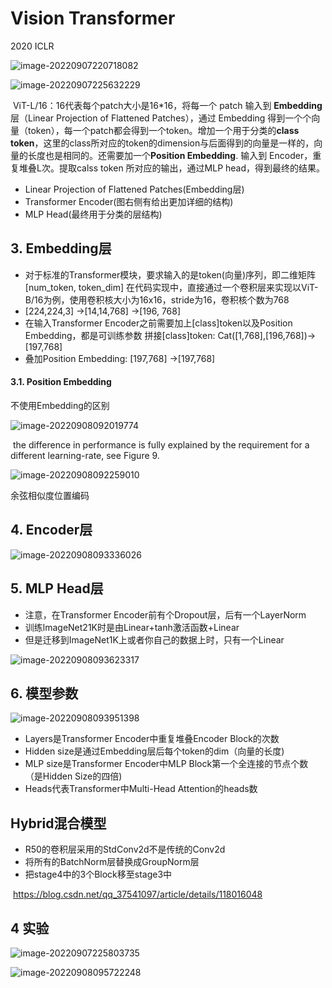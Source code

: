 # Vision Transformer

2020 ICLR

![image-20220907220718082](https://gitee.com/shuangshuang853/picture-bed/raw/master/picture/20220907220718.png)



![image-20220907225632229](https://gitee.com/shuangshuang853/picture-bed/raw/master/picture/20220907225633.png)

​	ViT-L/16：16代表每个patch大小是16*16，将每一个 patch 输入到 **Embedding** 层（Linear Projection of Flattened Patches），通过 Embedding 得到一个个向量（token），每一个patch都会得到一个token。增加一个用于分类的**class token**，这里的class所对应的token的dimension与后面得到的向量是一样的，向量的长度也是相同的。还需要加一个**Position Embedding**. 输入到 Encoder，重复堆叠L次。提取calss token 所对应的输出，通过MLP head，得到最终的结果。

- Linear Projection of Flattened Patches(Embedding层)
- Transformer Encoder(图右侧有给出更加详细的结构)
- MLP Head(最终用于分类的层结构)



## 3. Embedding层

-  对于标准的Transformer模块，要求输入的是token(向量)序列，即二维矩阵[num_token, token_dim]
  在代码实现中，直接通过一个卷积层来实现以ViT-B/16为例，使用卷积核大小为16x16，stride为16，卷积核个数为768
- [224,224,3] ->[14,14,768] ->[196, 768]
- 在输入Transformer Encoder之前需要加上[class]token以及Position Embedding，都是可训练参数
  拼接[class]token: Cat([1,768],[196,768])->[197,768]
- 叠加Position Embedding: [197,768] ->[197,768]



#### 3.1. Position Embedding

不使用Embedding的区别

![image-20220908092019774](https://gitee.com/shuangshuang853/picture-bed/raw/master/picture/20220908092021.png)

​	the difference in performance is fully explained by the requirement for a different learning-rate, see Figure 9.



![image-20220908092259010](https://gitee.com/shuangshuang853/picture-bed/raw/master/picture/20220908092259.png)

余弦相似度位置编码



## 4. Encoder层

![image-20220908093336026](https://gitee.com/shuangshuang853/picture-bed/raw/master/picture/20220908093336.png)



## 5. MLP Head层

- 注意，在Transformer Encoder前有个Dropout层，后有一个LayerNorm
- 训练lmageNet21K时是由Linear+tanh激活函数+Linear
- 但是迁移到ImageNet1K上或者你自己的数据上时，只有一个Linear



![image-20220908093623317](https://gitee.com/shuangshuang853/picture-bed/raw/master/picture/20220908093624.png)



## 6. 模型参数



![image-20220908093951398](https://gitee.com/shuangshuang853/picture-bed/raw/master/picture/20220908093952.png)

- Layers是Transformer Encoder中重复堆叠Encoder Block的次数
- Hidden size是通过Embedding层后每个token的dim（向量的长度)
- MLP size是Transformer Encoder中MLP Block第一个全连接的节点个数（是Hidden Size的四倍)
- Heads代表Transformer中Multi-Head Attention的heads数



## Hybrid混合模型

- R50的卷积层采用的StdConv2d不是传统的Conv2d
- 将所有的BatchNorm层替换成GroupNorm层
- 把stage4中的3个Block移至stage3中

​	https://blog.csdn.net/qq_37541097/article/details/118016048



## 4 实验

![image-20220907225803735](https://gitee.com/shuangshuang853/picture-bed/raw/master/picture/20220907225804.png)



![image-20220908095722248](https://gitee.com/shuangshuang853/picture-bed/raw/master/picture/20220908095723.png)



